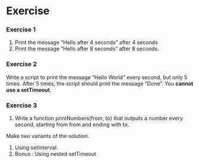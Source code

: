 # Exercise

### Exercise 1

1. Print the message “Hello after 4 seconds” after 4 seconds
2. Print the message “Hello after 8 seconds” after 8 seconds.


### Exercise 2
Write a script to print the message “Hello World” every second, but only 5 times. 
After 5 times, the script should print the message “Done”.
You **cannot use a setTimeout**.


### Exercise 3
1. Write a function printNumbers(from, to) that outputs a number every second, starting from from and ending with to.

Make two variants of the solution.
1. Using setInterval.
2. Bonus : Using nested setTimeout